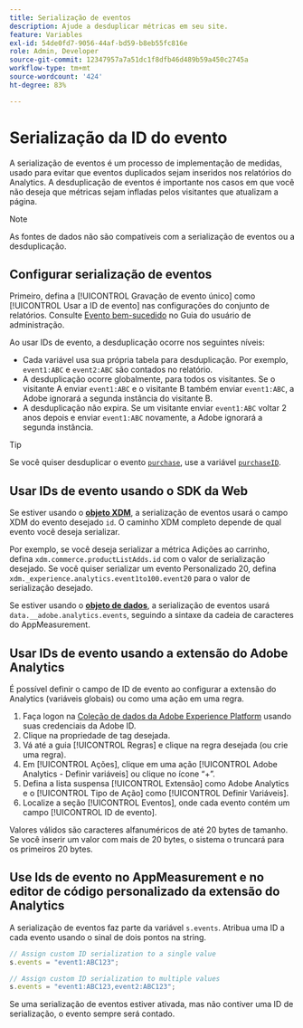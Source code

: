 ```yaml
---
title: Serialização de eventos
description: Ajude a desduplicar métricas em seu site.
feature: Variables
exl-id: 54de0fd7-9056-44af-bd59-b8eb55fc816e
role: Admin, Developer
source-git-commit: 12347957a7a51dc1f8dfb46d489b59a450c2745a
workflow-type: tm+mt
source-wordcount: '424'
ht-degree: 83%

---
```


# Serialização da ID do evento

A serialização de eventos é um processo de implementação de medidas, usado para evitar que eventos duplicados sejam inseridos nos relatórios do Analytics. A desduplicação de eventos é importante nos casos em que você não deseja que métricas sejam infladas pelos visitantes que atualizam a página.

>[!NOTE]
>
>As fontes de dados não são compatíveis com a serialização de eventos ou a desduplicação.

## Configurar serialização de eventos

Primeiro, defina a [!UICONTROL Gravação de evento único] como [!UICONTROL Usar a ID de evento] nas configurações do conjunto de relatórios. Consulte [Evento bem-sucedido](/help/admin/admin/c-manage-report-suites/c-edit-report-suites/conversion-var-admin/c-success-events/success-event.md) no Guia do usuário de administração.

Ao usar IDs de evento, a desduplicação ocorre nos seguintes níveis:

* Cada variável usa sua própria tabela para desduplicação. Por exemplo, `event1:ABC` e `event2:ABC` são contados no relatório.
* A desduplicação ocorre globalmente, para todos os visitantes. Se o visitante A enviar `event1:ABC` e o visitante B também enviar `event1:ABC`, a Adobe ignorará a segunda instância do visitante B.
* A desduplicação não expira. Se um visitante enviar `event1:ABC` voltar 2 anos depois e enviar `event1:ABC` novamente, a Adobe ignorará a segunda instância.

>[!TIP]
>
>Se você quiser desduplicar o evento [`purchase`](event-purchase.md), use a variável [`purchaseID`](../purchaseid.md).

## Usar IDs de evento usando o SDK da Web

Se estiver usando o [**objeto XDM**](/help/implement/aep-edge/xdm-var-mapping.md), a serialização de eventos usará o campo XDM do evento desejado `id`. O caminho XDM completo depende de qual evento você deseja serializar.

Por exemplo, se você deseja serializar a métrica Adições ao carrinho, defina `xdm.commerce.productListAdds.id` com o valor de serialização desejado. Se você quiser serializar um evento Personalizado 20, defina `xdm._experience.analytics.event1to100.event20` para o valor de serialização desejado.

Se estiver usando o [**objeto de dados**](/help/implement/aep-edge/data-var-mapping.md), a serialização de eventos usará `data.__adobe.analytics.events`, seguindo a sintaxe da cadeia de caracteres do AppMeasurement.

## Usar IDs de evento usando a extensão do Adobe Analytics

É possível definir o campo de ID de evento ao configurar a extensão do Analytics (variáveis globais) ou como uma ação em uma regra.

1. Faça logon na [Coleção de dados da Adobe Experience Platform](https://experience.adobe.com/data-collection) usando suas credenciais da Adobe ID.
2. Clique na propriedade de tag desejada.
3. Vá até a guia [!UICONTROL Regras] e clique na regra desejada (ou crie uma regra).
4. Em [!UICONTROL Ações], clique em uma ação [!UICONTROL Adobe Analytics - Definir variáveis] ou clique no ícone “+”.
5. Defina a lista suspensa [!UICONTROL Extensão] como Adobe Analytics e o [!UICONTROL Tipo de Ação] como [!UICONTROL Definir Variáveis].
6. Localize a seção [!UICONTROL Eventos], onde cada evento contém um campo [!UICONTROL ID de evento].

Valores válidos são caracteres alfanuméricos de até 20 bytes de tamanho. Se você inserir um valor com mais de 20 bytes, o sistema o truncará para os primeiros 20 bytes.

## Use Ids de evento no AppMeasurement e no editor de código personalizado da extensão do Analytics

A serialização de eventos faz parte da variável `s.events`. Atribua uma ID a cada evento usando o sinal de dois pontos na string.

```js
// Assign custom ID serialization to a single value
s.events = "event1:ABC123";

// Assign custom ID serialization to multiple values
s.events = "event1:ABC123,event2:ABC123";
```

Se uma serialização de eventos estiver ativada, mas não contiver uma ID de serialização, o evento sempre será contado.
